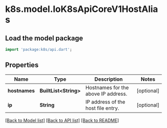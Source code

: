 # k8s.model.IoK8sApiCoreV1HostAlias

## Load the model package
```dart
import 'package:k8s/api.dart';
```

## Properties
Name | Type | Description | Notes
------------ | ------------- | ------------- | -------------
**hostnames** | **BuiltList&lt;String&gt;** | Hostnames for the above IP address. | [optional] 
**ip** | **String** | IP address of the host file entry. | [optional] 

[[Back to Model list]](../README.md#documentation-for-models) [[Back to API list]](../README.md#documentation-for-api-endpoints) [[Back to README]](../README.md)


